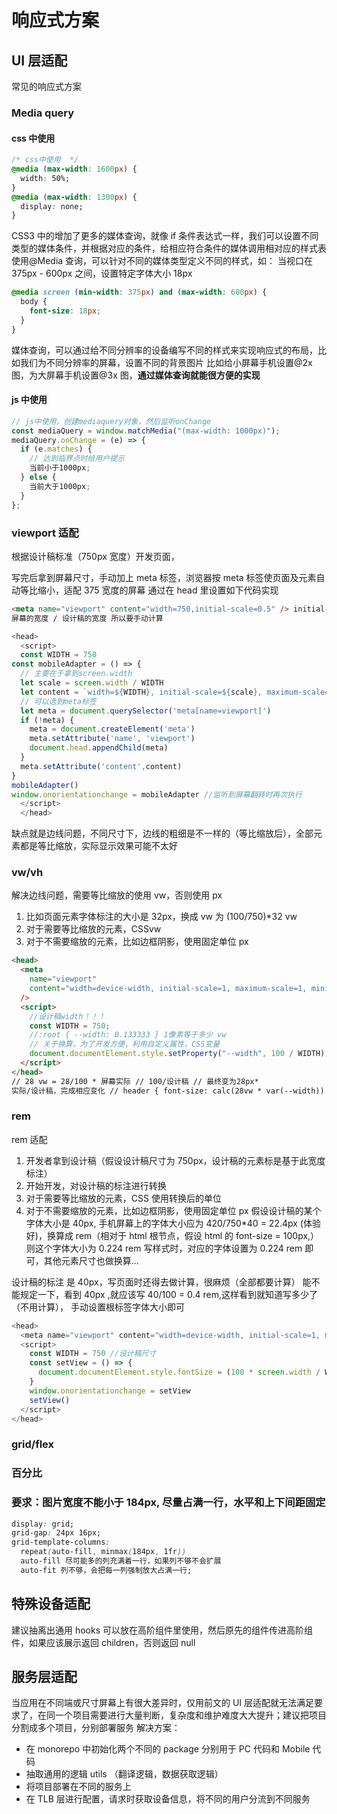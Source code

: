 # 响应式方案

## UI 层适配

常见的响应式方案

### Media query

#### css 中使用

```css
/* css中使用  */
@media (max-width: 1600px) {
  width: 50%;
}
@media (max-width: 1300px) {
  display: none;
}
```

CSS3 中的增加了更多的媒体查询，就像 if 条件表达式一样，我们可以设置不同类型的媒体条件，并根据对应的条件，给相应符合条件的媒体调用相对应的样式表
使用@Media 查询，可以针对不同的媒体类型定义不同的样式，如：
当视口在 375px - 600px 之间，设置特定字体大小 18px

```css
@media screen (min-width: 375px) and (max-width: 600px) {
  body {
    font-size: 18px;
  }
}
```

媒体查询，可以通过给不同分辨率的设备编写不同的样式来实现响应式的布局，比如我们为不同分辨率的屏幕，设置不同的背景图片
比如给小屏幕手机设置@2x 图，为大屏幕手机设置@3x 图，**通过媒体查询就能很方便的实现**

#### js 中使用

```js
// js中使用，创建mediaquery对象，然后监听onChange
const mediaQuery = window.matchMedia("(max-width: 1000px)");
mediaQuery.onChange = (e) => {
  if (e.matches) {
    // 达到临界点时给用户提示
    当前小于1000px;
  } else {
    当前大于1000px;
  }
};
```

### viewport 适配

根据设计稿标准（750px 宽度）开发页面，

写完后拿到屏幕尺寸，手动加上 meta 标签，浏览器按 meta 标签使页面及元素自动等比缩小，适配 375 宽度的屏幕
通过在 head 里设置如下代码实现

```html
<meta name="viewport" content="width=750,initial-scale=0.5" /> initial-scale =
屏幕的宽度 / 设计稿的宽度 所以要手动计算
```

```js
<head>
  <script>
  const WIDTH = 750
const mobileAdapter = () => {
  // 主要在于拿到screen.width
  let scale = screen.width / WIDTH
  let content = `width=${WIDTH}, initial-scale=${scale}, maximum-scale=${scale}, minimum-scale=${scale}`
  // 可以选到meta标签
  let meta = document.querySelector('meta[name=viewport]')
  if (!meta) {
    meta = document.createElement('meta')
    meta.setAttribute('name', 'viewport')
    document.head.appendChild(meta)
  }
  meta.setAttribute('content',content)
}
mobileAdapter()
window.onorientationchange = mobileAdapter //监听到屏幕翻转时再次执行
  </script>
  </head>
```

缺点就是边线问题，不同尺寸下，边线的粗细是不一样的（等比缩放后），全部元素都是等比缩放，实际显示效果可能不太好

### vw/vh

解决边线问题，需要等比缩放的使用 vw，否则使用 px

1. 比如页面元素字体标注的大小是 32px，换成 vw 为 (100/750)\*32 vw
2. 对于需要等比缩放的元素，CSSvw
3. 对于不需要缩放的元素，比如边框阴影，使用固定单位 px

```html
<head>
  <meta
    name="viewport"
    content="width=device-width, initial-scale=1, maximum-scale=1, minimum-scale=1"
  />
  <script>
    //设计稿width！！！
    const WIDTH = 750;
    //:root { --width: 0.133333 } 1像素等于多少 vw
    // 关于换算，为了开发方便，利用自定义属性，CSS变量
    document.documentElement.style.setProperty("--width", 100 / WIDTH);
  </script>
</head>
// 28 vw = 28/100 * 屏幕实际 // 100/设计稿 // 最终变为28px*
实际/设计稿，完成相应变化 // header { font-size: calc(28vw * var(--width)) }
```

### rem

rem 适配

1. 开发者拿到设计稿（假设设计稿尺寸为 750px，设计稿的元素标是基于此宽度标注）
2. 开始开发，对设计稿的标注进行转换
3. 对于需要等比缩放的元素，CSS 使用转换后的单位
4. 对于不需要缩放的元素，比如边框阴影，使用固定单位 px
   假设设计稿的某个字体大小是 40px, 手机屏幕上的字体大小应为 420/750\*40 = 22.4px (体验好)，换算成 rem（相对于 html 根节点，假设 html 的 font-size = 100px,）则这个字体大小为 0.224 rem
   写样式时，对应的字体设置为 0.224 rem 即可，其他元素尺寸也做换算...

设计稿的标注 是 40px，写页面时还得去做计算，很麻烦（全部都要计算）
能不能规定一下，看到 40px ,就应该写 40/100 = 0.4 rem,这样看到就知道写多少了（不用计算），
手动设置根标签字体大小即可

```js
<head>
  <meta name="viewport" content="width=device-width, initial-scale=1, maximum-scale=1, minimum-scale=1">
  <script>
    const WIDTH = 750 //设计稿尺寸
    const setView = () => {
      document.documentElement.style.fontSize = (100 * screen.width / WIDTH) + 'px'
    }
    window.onorientationchange = setView
    setView()
  </script>
</head>

```

### grid/flex

### 百分比

### 要求：图片宽度不能小于 184px, 尽量占满一行，水平和上下间距固定

```css
display: grid;
grid-gap: 24px 16px;
grid-template-columns:
  repeat(auto-fill, minmax(184px, 1fr))
  auto-fill 尽可能多的列充满着一行，如果列不够不会扩展
  auto-fit 列不够，会把每一列强制放大占满一行;
```

## 特殊设备适配

建议抽离出通用 hooks
可以放在高阶组件里使用，然后原先的组件传进高阶组件，如果应该展示返回 children，否则返回 null

## 服务层适配

当应用在不同端或尺寸屏幕上有很大差异时，仅用前文的 UI 层适配就无法满足要求了，在同一个项目需要进行大量判断，复杂度和维护难度大大提升；建议把项目分割成多个项目，分别部署服务
解决方案：

- 在 monorepo 中初始化两个不同的 package 分别用于 PC 代码和 Mobile 代码
- 抽取通用的逻辑 utils （翻译逻辑，数据获取逻辑）
- 将项目部署在不同的服务上
- 在 TLB 层进行配置，请求时获取设备信息，将不同的用户分流到不同服务
